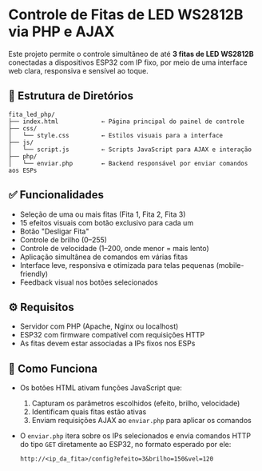 
# Controle de Fitas de LED WS2812B via PHP e AJAX

Este projeto permite o controle simultâneo de até **3 fitas de LED WS2812B** conectadas a dispositivos ESP32 com IP fixo, por meio de uma interface web clara, responsiva e sensível ao toque.

## 📂 Estrutura de Diretórios

```
fita_led_php/
├── index.html            ← Página principal do painel de controle
├── css/
│   └── style.css         ← Estilos visuais para a interface
├── js/
│   └── script.js         ← Scripts JavaScript para AJAX e interação
├── php/
│   └── enviar.php        ← Backend responsável por enviar comandos aos ESPs
```

## ✅ Funcionalidades

- Seleção de uma ou mais fitas (Fita 1, Fita 2, Fita 3)
- 15 efeitos visuais com botão exclusivo para cada um
- Botão "Desligar Fita"
- Controle de brilho (0–255)
- Controle de velocidade (1–200, onde menor = mais lento)
- Aplicação simultânea de comandos em várias fitas
- Interface leve, responsiva e otimizada para telas pequenas (mobile-friendly)
- Feedback visual nos botões selecionados

## ⚙️ Requisitos

- Servidor com PHP (Apache, Nginx ou localhost)
- ESP32 com firmware compatível com requisições HTTP
- As fitas devem estar associadas a IPs fixos nos ESPs

## 🧠 Como Funciona

- Os botões HTML ativam funções JavaScript que:
  1. Capturam os parâmetros escolhidos (efeito, brilho, velocidade)
  2. Identificam quais fitas estão ativas
  3. Enviam requisições AJAX ao `enviar.php` para aplicar os comandos
- O `enviar.php` itera sobre os IPs selecionados e envia comandos HTTP do tipo `GET` diretamente ao ESP32, no formato esperado por ele:
  
  ```
  http://<ip_da_fita>/config?efeito=3&brilho=150&vel=120
  ```
